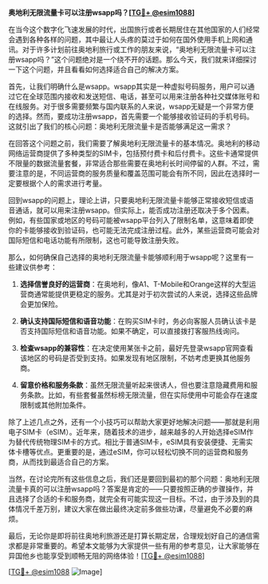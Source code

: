 **奥地利无限流量卡可以注册wsapp吗？[[TG💪+ @esim1088](https://t.me/s/esim1088)]**

在当今这个数字化飞速发展的时代，出国旅行或者长期居住在其他国家的人们经常会遇到各种各样的问题，其中最让人头疼的莫过于如何在国外使用手机上网和通讯。对于许多计划前往奥地利旅行或工作的朋友来说，“奥地利无限流量卡可以注册wsapp吗？”这个问题绝对是一个绕不开的话题。那么今天，我们就来详细探讨一下这个问题，并且看看如何选择适合自己的解决方案。

首先，让我们明确什么是wsapp。wsapp其实是一种虚拟号码服务，用户可以通过它在全球范围内接收和发送短信、电话，甚至可以用来注册各种社交媒体账号和在线服务。对于很多需要频繁与国内联系的人来说，wsapp无疑是一个非常方便的选择。然而，要成功注册wsapp，首先需要一个能够接收验证码的手机号码。这就引出了我们的核心问题：奥地利无限流量卡是否能够满足这一需求？

在回答这个问题之前，我们需要了解奥地利无限流量卡的基本情况。奥地利的移动网络运营商提供了多种类型的SIM卡，包括预付费卡和后付费卡。这些卡通常提供不限量的数据流量套餐，非常适合那些需要在奥地利长时间停留的人群。不过，需要注意的是，不同运营商的服务质量和覆盖范围可能会有所不同，因此在选择时一定要根据个人的需求进行考量。

回到wsapp的问题上，理论上讲，只要奥地利无限流量卡能够正常接收短信或语音通话，就可以用来注册wsapp。但实际上，能否成功注册还取决于多个因素。例如，有些国家或地区的号码可能被wsapp平台列入了限制名单，这意味着即使你的卡能够接收到验证码，也可能无法完成注册过程。此外，某些运营商可能会对国际短信和电话功能有所限制，这也可能导致注册失败。

那么，如何确保自己选择的奥地利无限流量卡能够顺利用于wsapp呢？这里有一些建议供参考：

1. **选择信誉良好的运营商**：在奥地利，像A1、T-Mobile和Orange这样的大型运营商通常能提供更稳定的服务。尤其是对于初次尝试的人来说，选择这些品牌会更加保险。
   
2. **确认支持国际短信和语音功能**：在购买SIM卡时，务必向客服人员确认该卡是否支持国际短信和语音功能。如果不确定，可以直接拨打客服热线询问。

3. **检查wsapp的兼容性**：在决定使用某张卡之前，最好先登录wsapp官网查看该地区的号码是否受到支持。如果发现有地区限制，不妨考虑更换其他服务商。

4. **留意价格和服务条款**：虽然无限流量听起来很诱人，但也要注意隐藏费用和服务条款。比如，有些套餐虽然标榜无限流量，但在实际使用中可能会存在速度限制或其他附加条件。

除了上述几点之外，还有一个小技巧可以帮助大家更好地解决问题——那就是利用电子SIM卡（eSIM）。近年来，随着技术的进步，越来越多的人开始选择eSIM作为替代传统物理SIM卡的方式。相比于普通SIM卡，eSIM具有安装便捷、无需实体卡槽等优点。更重要的是，通过eSIM，你可以轻松切换不同的运营商和服务商，从而找到最适合自己的方案。

当然，在讨论完所有这些信息之后，我们还是要回到最初的那个问题：奥地利无限流量卡真的可以注册wsapp吗？答案是肯定的——只要按照正确的步骤操作，并且选择了合适的卡和服务商，就完全有可能实现这一目标。不过，由于涉及到的具体情况千差万别，建议大家在做出最终决定前多做些功课，尽量避免不必要的麻烦。

最后，无论你是即将前往奥地利旅游还是打算长期定居，合理规划好自己的通信需求都是非常重要的。希望本文能够为大家提供一些有用的参考意见，让大家能够在异国他乡也能享受到顺畅无阻的网络体验！[[TG💪+ @esim1088](https://t.me/s/esim1088)]

[[TG💪+ @esim1088](https://t.me/s/esim1088) ![Image](https://i.postimg.cc/4NQfJmqS/Snipaste-2025-05-13-00-14-12.png)]